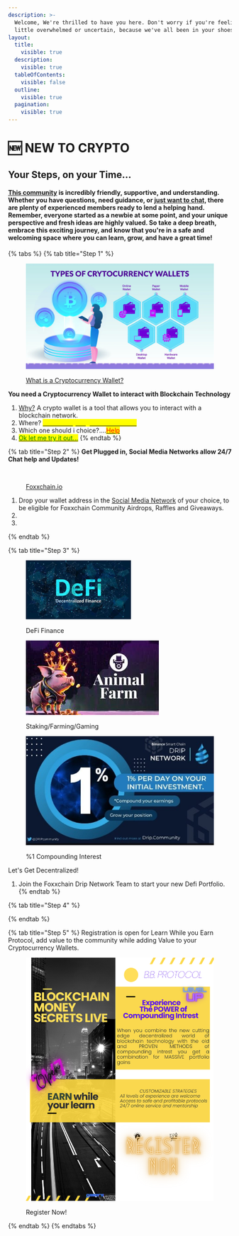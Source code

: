 ```yaml
---
description: >-
  Welcome, We're thrilled to have you here. Don't worry if you're feeling a
  little overwhelmed or uncertain, because we've all been in your shoes before.
layout:
  title:
    visible: true
  description:
    visible: true
  tableOfContents:
    visible: false
  outline:
    visible: true
  pagination:
    visible: true
---
```


# 🆕 NEW TO CRYPTO

## Your Steps, on your Time...

#### &#x20; [This community](broken-reference) is incredibly friendly, supportive, and understanding. Whether you have questions, need guidance, or [just want to chat,](broken-reference) there are plenty of experienced members ready to lend a helping hand. Remember, everyone started as a newbie at some point, and your unique perspective and fresh ideas are highly valued. So take a deep breath, embrace this exciting journey, and know that you're in a safe and welcoming space where you can learn, grow, and have a great time! <a href="#nowallet" id="nowallet"></a>



{% tabs %}
{% tab title="Step 1" %}
<div align="left">

<figure><img src="../../.gitbook/assets/types-of-crypto-wallets-3917911014.webp" alt=""><figcaption><p><a href="broken-reference">What is a Cryptocurrency Wallet?</a></p></figcaption></figure>

</div>

**You need a Cryptocurrency Wallet to interact with Blockchain Technology**

1. [Why?](./#cryptowallet) A crypto wallet is a tool that allows you to interact with a blockchain network.
2. Where? [<mark style="color:yellow;">Where do you get a wallet from.</mark>](./#cryptowallet)
3. Which one should i choice?....[<mark style="color:red;">Help</mark>](../../research-and-development/foxxchain.wiki/cryptocurrency-wallets/qs.foxxchain-network/#qs.foxxchain-network)
4. [<mark style="color:green;">Ok let me try it out...</mark>](https://forms.gle/dvT48bnJpZ1XWQzJ9)
{% endtab %}

{% tab title="Step 2" %}
**Get Plugged in, Social Media Networks allow 24/7 Chat help and Updates!**

<div align="left" data-full-width="true">

<figure><img src="https://images.unsplash.com/photo-1605192020788-24d8eae86e59?crop=entropy&#x26;cs=srgb&#x26;fm=jpg&#x26;ixid=M3wxOTcwMjR8MHwxfHNlYXJjaHw1fHxjb21wdXRlciUyMHBsdWd8ZW58MHx8fHwxNjg3OTI3MjQzfDA&#x26;ixlib=rb-4.0.3&#x26;q=85" alt="" width="563"><figcaption><p><a href="../../research-and-development/foxxchain.wiki/cryptocurrency-wallets/qs.foxxchain-network/#qs.foxxchain-network">Foxxchain.io </a></p></figcaption></figure>

</div>

1. Drop your wallet address in the [Social Media Network](../../social-media-links/social-media-network.md) of your choice, to be eligible for Foxxchain Community Airdrops, Raffles and Giveaways.
2.
3.
{% endtab %}

{% tab title="Step 3" %}
<div align="left">

<figure><img src="../../.gitbook/assets/th-275876766 (1).jpg" alt="" width="237"><figcaption><p>DeFi Finance</p></figcaption></figure>

 

<figure><img src="../../.gitbook/assets/AF.jpg" alt=""><figcaption><p>Staking/Farming/Gaming</p></figcaption></figure>

 

<figure><img src="../../.gitbook/assets/20230604_115704.jpg" alt=""><figcaption><p>%1 Compounding Interest</p></figcaption></figure>

</div>

Let's Get Decentralized!

1. Join the Foxxchain Drip Network Team to start your new Defi Portfolio.
{% endtab %}

{% tab title="Step 4" %}

{% endtab %}

{% tab title="Step 5" %}
Registration is open for Learn While you Earn Protocol, add value to the community while adding Value to your Cryptocurrency Wallets.



<div align="left">

<figure><img src="../../.gitbook/assets/BLOCKCHAIN MONEY SECRETS LIVE.png" alt=""><figcaption><p>Register Now!</p></figcaption></figure>

</div>
{% endtab %}
{% endtabs %}



